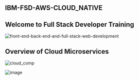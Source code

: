 <h2> IBM-FSD-AWS-CLOUD_NATIVE </h2>

<h2>Welcome to Full Stack Developer Training</h2>

![front-end-back-end-and-full-stack-web-development](https://user-images.githubusercontent.com/43459908/116369696-49c88100-a827-11eb-81e4-8719dc321958.gif)

<h2>Overview of Cloud Microservices</h2>

![cloud_comp](https://user-images.githubusercontent.com/43459908/113830391-3421e780-97a4-11eb-9bc3-031b2ee2bd1a.gif)


![image](https://user-images.githubusercontent.com/43459908/113831109-e2c62800-97a4-11eb-9476-fd8c39eaebb4.gif)
